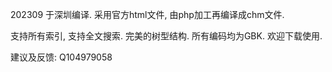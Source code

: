 
202309 于深圳编译.
采用官方html文件, 由php加工再编译成chm文件. 

支持所有索引, 支持全文搜索.  完美的树型结构.  所有编码均为GBK. 
欢迎下载使用.  

建议及反馈: Q104979058
